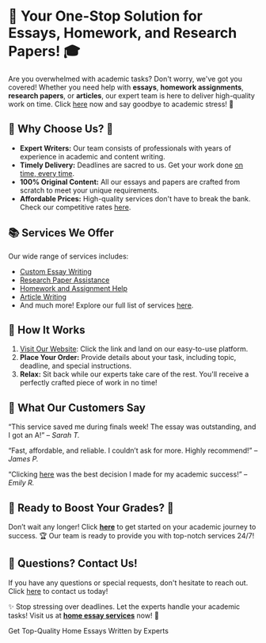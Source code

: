 <h1>📝 Your One-Stop Solution for Essays, Homework, and Research Papers! 🎓</h1>

<p>Are you overwhelmed with academic tasks? Don't worry, we've got you covered! Whether you need help with <strong>essays</strong>, <strong>homework assignments</strong>, <strong>research papers</strong>, or <strong>articles</strong>, our expert team is here to deliver high-quality work on time. Click <a href="https://tinyurl.com/topessay?keyword=home+essay" target="_blank">here</a> now and say goodbye to academic stress! 🌟</p>

<h2>🌟 Why Choose Us? 🌟</h2>

<ul>
    <li><strong>Expert Writers:</strong> Our team consists of professionals with years of experience in academic and content writing.</li>
    <li><strong>Timely Delivery:</strong> Deadlines are sacred to us. Get your work done <a href="https://tinyurl.com/topessay?keyword=home+essay" target="_blank">on time, every time</a>.</li>
    <li><strong>100% Original Content:</strong> All our essays and papers are crafted from scratch to meet your unique requirements.</li>
    <li><strong>Affordable Prices:</strong> High-quality services don't have to break the bank. Check our competitive rates <a href="https://tinyurl.com/topessay?keyword=home+essay" target="_blank">here</a>.</li>
</ul>

<h2>📚 Services We Offer</h2>

<p>Our wide range of services includes:</p>
<ul>
    <li><a href="https://tinyurl.com/topessay?keyword=home+essay" target="_blank">Custom Essay Writing</a></li>
    <li><a href="https://tinyurl.com/topessay?keyword=home+essay" target="_blank">Research Paper Assistance</a></li>
    <li><a href="https://tinyurl.com/topessay?keyword=home+essay" target="_blank">Homework and Assignment Help</a></li>
    <li><a href="https://tinyurl.com/topessay?keyword=home+essay" target="_blank">Article Writing</a></li>
    <li>And much more! Explore our full list of services <a href="https://tinyurl.com/topessay?keyword=home+essay" target="_blank">here</a>.</li>
</ul>

<h2>🚀 How It Works</h2>

<ol>
    <li><a href="https://tinyurl.com/topessay?keyword=home+essay" target="_blank">Visit Our Website</a>: Click the link and land on our easy-to-use platform.</li>
    <li><strong>Place Your Order:</strong> Provide details about your task, including topic, deadline, and special instructions.</li>
    <li><strong>Relax:</strong> Sit back while our experts take care of the rest. You'll receive a perfectly crafted piece of work in no time!</li>
</ol>

<h2>💬 What Our Customers Say</h2>

<p>“This service saved me during finals week! The essay was outstanding, and I got an A!” – <em>Sarah T.</em></p>
<p>“Fast, affordable, and reliable. I couldn’t ask for more. Highly recommend!” – <em>James P.</em></p>
<p>“Clicking <a href="https://tinyurl.com/topessay?keyword=home+essay" target="_blank">here</a> was the best decision I made for my academic success!” – <em>Emily R.</em></p>

<h2>🌟 Ready to Boost Your Grades? 🌟</h2>

<p>Don’t wait any longer! Click <a href="https://tinyurl.com/topessay?keyword=home+essay" target="_blank"><strong>here</strong></a> to get started on your academic journey to success. 🏆 Our team is ready to provide you with top-notch services 24/7!</p>

<h2>📩 Questions? Contact Us!</h2>

<p>If you have any questions or special requests, don't hesitate to reach out. Click <a href="https://tinyurl.com/topessay?keyword=home+essay" target="_blank">here</a> to contact us today!</p>

<p>✨ Stop stressing over deadlines. Let the experts handle your academic tasks! Visit us at <a href="https://tinyurl.com/topessay?keyword=home+essay" target="_blank"><strong>home essay services</strong></a> now! 📘</p>
Get Top-Quality Home Essays Written by Experts
